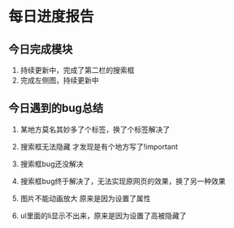 # 每日进度报告

## 今日完成模块

1. 持续更新中，完成了第二栏的搜索框
2. 完成左侧图，持续更新中

## 今日遇到的bug总结

1. 某地方莫名其妙多了个标签，换了个标签解决了	 
2. 搜索框无法隐藏 才发现是有个地方写了!important

3. 搜索框bug还没解决

4. 搜索框bug终于解决了，无法实现原网页的效果，换了另一种效果

5. 图片不能动画放大  原来是因为设置了属性

6. ul里面的li显示不出来，原来是因为设置了高被隐藏了

